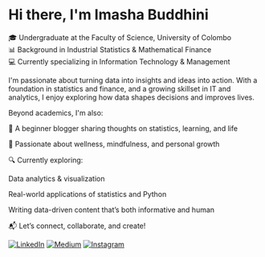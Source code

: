 # Hi there, I'm Imasha Buddhini 

🎓 Undergraduate at the Faculty of Science, University of Colombo  
📊 Background in Industrial Statistics & Mathematical Finance  
💻 Currently specializing in Information Technology & Management


I'm passionate about turning data into insights and ideas into action.
With a foundation in statistics and finance, and a growing skillset in IT and analytics, I enjoy exploring how data shapes decisions and improves lives.

Beyond academics, I'm also:

📝 A beginner blogger sharing thoughts on statistics, learning, and life

🌱 Passionate about wellness, mindfulness, and personal growth

🔍 Currently exploring:

Data analytics & visualization

Real-world applications of statistics and Python

Writing data-driven content that’s both informative and human

📬 Let’s connect, collaborate, and create!

[![LinkedIn](https://img.shields.io/badge/LinkedIn-blue?logo=linkedin&logoColor=white)](https://www.linkedin.com/in/ImashaBuddhini/)
[![Medium](https://img.shields.io/badge/Medium-black?logo=medium&logoColor=white)](https://medium.com/@ImashaBuddhini)
[![Instagram](https://img.shields.io/badge/Instagram-pink?logo=instagram&logoColor=white)](https://www.instagram.com/_i.m.a.s.h.a_/)



